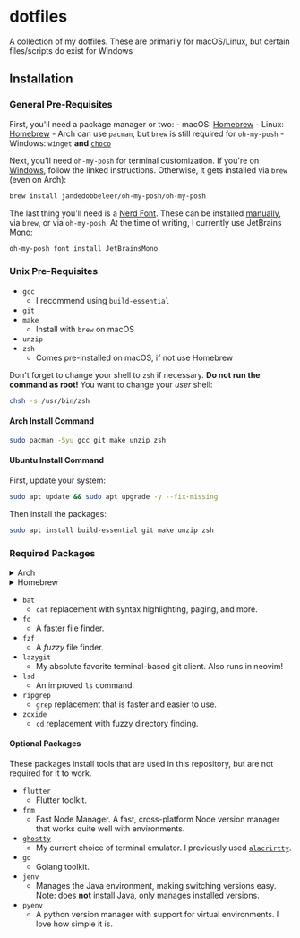 # dotfiles

A collection of my dotfiles. These are primarily for macOS/Linux, but certain files/scripts do exist for Windows

## Installation

### General Pre-Requisites

First, you'll need a package manager or two:
    - macOS: [Homebrew](https://brew.sh/)
    - Linux: [Homebrew](https://brew.sh/)
        - Arch can use `pacman`, but `brew` is still required for `oh-my-posh`
    - Windows: `winget` **and** [`choco`](https://chocolatey.org/install#individual)

Next, you'll need `oh-my-posh` for terminal customization. If you're on [Windows](https://ohmyposh.dev/docs/installation/windows), follow the linked instructions. Otherwise, it gets installed via `brew` (even on Arch):

```bash
brew install jandedobbeleer/oh-my-posh/oh-my-posh
```

The last thing you'll need is a [Nerd Font](https://ohmyposh.dev/docs/installation/fonts). These can be installed [manually](https://www.nerdfonts.com/), via `brew`, or via `oh-my-posh`. At the time of writing, I currently use JetBrains Mono:

```bash
oh-my-posh font install JetBrainsMono
```

### Unix Pre-Requisites

- `gcc`
    - I recommend using `build-essential`
- `git`
- `make`
    - Install with `brew` on macOS
- `unzip`
- `zsh`
    - Comes pre-installed on macOS, if not use Homebrew

Don't forget to change your shell to `zsh` if necessary. **Do not run the command as root!** You want to change your *user* shell:

```bash
chsh -s /usr/bin/zsh
```

#### Arch Install Command

```bash
sudo pacman -Syu gcc git make unzip zsh
```

#### Ubuntu Install Command

First, update your system:

```bash
sudo apt update && sudo apt upgrade -y --fix-missing
```

Then install the packages:

```bash
sudo apt install build-essential git make unzip zsh
```

### Required Packages

<details>

<summary>Arch</summary>

```bash
sudo pacman -S bat fd fzf lazygit lsd ripgrep zoxide
```

</details>

<details>

<summary>Homebrew</summary>

```bash
brew install bat fd fzf lazygit lsd ripgrep zoxide
```

</details>

- `bat`
    - `cat` replacement with syntax highlighting, paging, and more.
- `fd`
    - A faster file finder.
- `fzf`
    - A *fuzzy* file finder.
- `lazygit`
    - My absolute favorite terminal-based git client. Also runs in neovim!
- `lsd`
    - An improved `ls` command.
- `ripgrep`
    - `grep` replacement that is faster and easier to use.
- `zoxide`
    - `cd` replacement with fuzzy directory finding.

#### Optional Packages

These packages install tools that are used in this repository, but are not required for it to work.

- `flutter`
    - Flutter toolkit.
- `fnm`
    - Fast Node Manager. A fast, cross-platform Node version manager that works quite well with environments.
- [`ghostty`](https://ghostty.org)
    - My current choice of terminal emulator. I previously used [`alacrirtty`](https://alacritty.org/index.html).
- `go`
    - Golang toolkit.
- `jenv`
    - Manages the Java environment, making switching versions easy. Note: does **not** install Java, only manages installed versions.
- `pyenv`
    - A python version manager with support for virtual environments. I love how simple it is.


